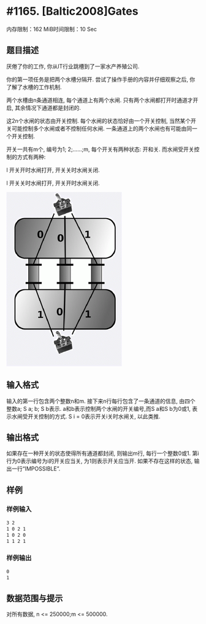 # #1165. [Baltic2008]Gates

内存限制：162 MiB时间限制：10 Sec

## 题目描述

厌倦了你的工作, 你从IT行业跳槽到了一家水产养殖公司.

你的第一项任务是把两个水槽分隔开. 尝试了操作手册的内容并仔细观察之后, 你了解了水槽的工作机制.

两个水槽由n条通道相连, 每个通道上有两个水闸. 只有两个水闸都打开时通道才开启, 其余情况下通道都是封闭的.

这2n个水闸的状态由开关控制. 每个水闸的状态恰好由一个开关控制, 当然某个开关可能控制多个水闸或者不控制任何水闸. 一条通道上的两个水闸也有可能由同一个开关控制.

开关一共有m个, 编号为1; 2;&hellip;&hellip;;m, 每个开关有两种状态: 开和关. 而水闸受开关控制的方式有两种:

l         开关开时水闸打开, 开关关时水闸关闭.

l         开关关时水闸打开, 开关开时水闸关闭.

![](upload/201108/11(3).jpg)

## 输入格式

输入的第一行包含两个整数n和m.
接下来n行每行包含了一条通道的信息, 由四个整数a; S a; b; S b表示. a和b表示控制两个水闸的开关编号,而S a和S b为0或1, 表示水闸受开关控制的方式. S i = 0表示开关i关时水闸关, 以此类推.

## 输出格式

如果存在一种开关的状态使得所有通道都封闭, 则输出m行, 每行一个整数0或1. 第i行为0表示编号为i的开关应当关, 为1则表示开关应当开.
如果不存在这样的状态, 输出一行&ldquo;IMPOSSIBLE&rdquo;.

## 样例

### 样例输入

    
    3 2
    1 0 2 1
    1 0 2 0
    1 1 2 1
    

### 样例输出

    
    0
    1
    

## 数据范围与提示

对所有数据, n <= 250000;m <= 500000.
